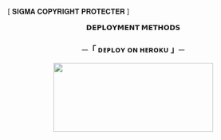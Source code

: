 [ 𝐒𝐈𝐆𝐌𝐀 𝐂𝐎𝐏𝐘𝐑𝐈𝐆𝐇𝐓 𝐏𝐑𝐎𝐓𝐄𝐂𝐓𝐄𝐑 ]
<p align="center">
<b>𝗗𝗘𝗣𝗟𝗢𝗬𝗠𝗘𝗡𝗧 𝗠𝗘𝗧𝗛𝗢𝗗𝗦</b>
</p>

<h3 align="center">
    ─「 ᴅᴇᴩʟᴏʏ ᴏɴ ʜᴇʀᴏᴋᴜ 」─
</h3>

<p align="center"><a href="https://dashboard.heroku.com/new?template=https://github.com/Harsh123499/Copyrightrm"> <img src="https://img.shields.io/badge/Deploy%20On%20Heroku-black?style=for-the-badge&logo=heroku" width="320" height="138.45"/></a></p>
